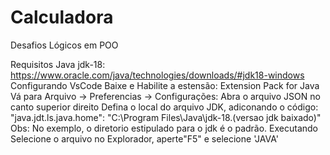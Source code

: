 # Calculadora
Desafios Lógicos em POO

Requisitos
    Java jdk-18: https://www.oracle.com/java/technologies/downloads/#jdk18-windows
Configurando VsCode
    Baixe e Habilite a estensão: Extension Pack for Java
    Vá para Arquivo -> Preferencias -> Configurações: Abra o arquivo JSON no canto superior direito
        Defina o local do arquivo JDK, adiconando o código:
             "java.jdt.ls.java.home": "C:\\Program Files\\Java\\jdk-18.(versao jdk baixado)"
            Obs: No exemplo, o diretorio estipulado para o jdk é o padrão.
Executando
   Selecione o arquivo no Explorador, aperte"F5" e selecione 'JAVA'
